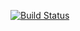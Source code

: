 [![Build Status](https://travis-ci.org/notiel/cpptodiagrams.svg?branch=master)](https://travis-ci.org/notiel/cpptodiagrams)